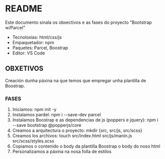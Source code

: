 # README

Este documento sinala os obxectivos e as fases do proyecto "Bootstrap w/Parcel"

* Tecnoloxías: html/css/js
* Empaquetador: npm
* Paquetes: Parcel, Boostrap
* Editor: VS Code


## OBXETIVOS

Creación dunha páxina na que temos que empregar unha plantilla de Boostrap.


### FASES

1. Iniciamos: npm init -y
2. Instalamos pardel: npm i --save-dev parcel
3. Instalamos Boostrap e as dependencias de js (poppers e jquery): npm i --save bootstrap @popperjs/core
4. Creamos a arquitectura o proyecto: mkdir {src, src/js, src/scss}
5. Creamos los archivos: touch src/index.html src/js/manin.js src/scss/styles.scss
6. Copiamos o contenido o body da plantilla Boostrap o body do noso html
7. Personalizamos a páxina na nosa folla de estilos
